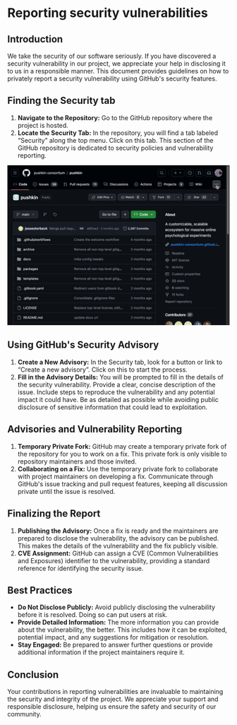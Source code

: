 # Reporting security vulnerabilities

## Introduction

We take the security of our software seriously. If you have discovered a security vulnerability in our project, we appreciate your help in disclosing it to us in a responsible manner. This document provides guidelines on how to privately report a security vulnerability using GitHub's security features.

## Finding the Security tab

1. **Navigate to the Repository:** Go to the GitHub repository where the project is hosted.
2. **Locate the Security Tab:** In the repository, you will find a tab labeled “Security” along the top menu. Click on this tab. This section of the GitHub repository is dedicated to security policies and vulnerability reporting.

![](../assets/developers/security/report-vulnerability.gif)

## Using GitHub's Security Advisory

1. **Create a New Advisory:** In the Security tab, look for a button or link to “Create a new advisory”. Click on this to start the process.
2. **Fill in the Advisory Details:** You will be prompted to fill in the details of the security vulnerability. Provide a clear, concise description of the issue. Include steps to reproduce the vulnerability and any potential impact it could have. Be as detailed as possible while avoiding public disclosure of sensitive information that could lead to exploitation.

## Advisories and Vulnerability Reporting

1. **Temporary Private Fork:** GitHub may create a temporary private fork of the repository for you to work on a fix. This private fork is only visible to repository maintainers and those invited.
2. **Collaborating on a Fix:** Use the temporary private fork to collaborate with project maintainers on developing a fix. Communicate through GitHub's issue tracking and pull request features, keeping all discussion private until the issue is resolved.

## Finalizing the Report

1. **Publishing the Advisory:** Once a fix is ready and the maintainers are prepared to disclose the vulnerability, the advisory can be published. This makes the details of the vulnerability and the fix publicly visible.
2. **CVE Assignment:** GitHub can assign a CVE (Common Vulnerabilities and Exposures) identifier to the vulnerability, providing a standard reference for identifying the security issue.

## Best Practices

- **Do Not Disclose Publicly:** Avoid publicly disclosing the vulnerability before it is resolved. Doing so can put users at risk.
- **Provide Detailed Information:** The more information you can provide about the vulnerability, the better. This includes how it can be exploited, potential impact, and any suggestions for mitigation or resolution.
- **Stay Engaged:** Be prepared to answer further questions or provide additional information if the project maintainers require it.

## Conclusion

Your contributions in reporting vulnerabilities are invaluable to maintaining the security and integrity of the project. We appreciate your support and responsible disclosure, helping us ensure the safety and security of our community.
